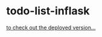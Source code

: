 # todo-list-inflask 

[to check out the deployed version...](https://todo-list-inflask.herokuapp.com/)

